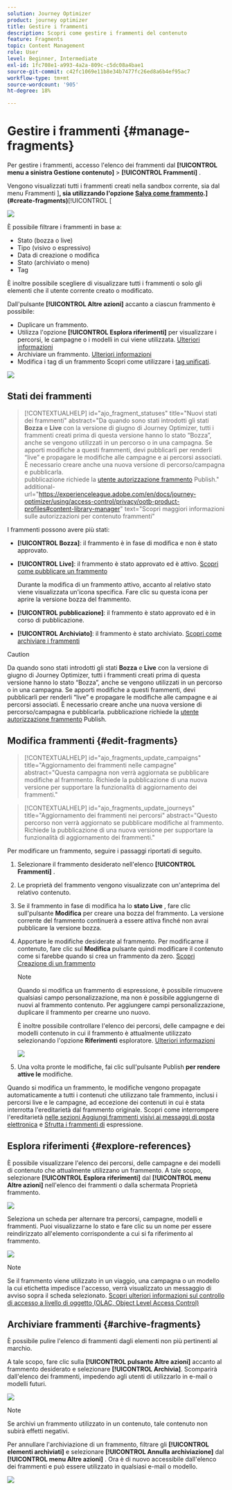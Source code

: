 ```yaml
---
solution: Journey Optimizer
product: journey optimizer
title: Gestire i frammenti
description: Scopri come gestire i frammenti del contenuto
feature: Fragments
topic: Content Management
role: User
level: Beginner, Intermediate
exl-id: 1fc708e1-a993-4a2a-809c-c5dc08a4bae1
source-git-commit: c42fc1069e11b8e34b7477fc26ed8a6b4ef95ac7
workflow-type: tm+mt
source-wordcount: '905'
ht-degree: 18%

---
```


# Gestire i frammenti {#manage-fragments}

Per gestire i frammenti, accesso l&#39;elenco dei frammenti dal **[!UICONTROL menu a sinistra Gestione contenuto]** > **[!UICONTROL Frammenti]** .

Vengono visualizzati tutti i frammenti creati nella sandbox corrente, sia dal menu Frammenti ]**, sia utilizzando l&#39;opzione [Salva come frammento](#save-as-fragment).](#create-fragments)**[!UICONTROL [

![](assets/fragment-list-filters.png)

È possibile filtrare i frammenti in base a:

* Stato (bozza o live)
* Tipo (visivo o espressivo)
* Data di creazione o modifica
* Stato (archiviato o meno)
* Tag

È inoltre possibile scegliere di visualizzare tutti i frammenti o solo gli elementi che il utente corrente creato o modificato.

Dall&#39;pulsante **[!UICONTROL Altre azioni]** accanto a ciascun frammento è possibile:

* Duplicare un frammento.
* Utilizza l&#39;opzione **[!UICONTROL Esplora riferimenti]** per visualizzare i percorsi, le campagne o i modelli in cui viene utilizzata. [Ulteriori informazioni](#explore-references)
* Archiviare un frammento. [Ulteriori informazioni](#archive-fragments)
* Modifica i tag di un frammento Scopri come utilizzare i [tag unificati](../start/search-filter-categorize.md#tags).

![](assets/fragment-list-more-actions.png)

## Stati dei frammenti

>[!CONTEXTUALHELP]
>id="ajo_fragment_statuses"
>title="Nuovi stati dei frammenti"
>abstract="Da quando sono stati introdotti gli stati **Bozza** e **Live** con la versione di giugno di Journey Optimizer, tutti i frammenti creati prima di questa versione hanno lo stato “Bozza”, anche se vengono utilizzati in un percorso o in una campagna. Se apporti modifiche a questi frammenti, devi pubblicarli per renderli “live” e propagare le modifiche alle campagne e ai percorsi associati. È necessario creare anche una nuova versione di percorso/campagna e pubblicarla. <br/>pubblicazione richiede la <a href="https://experienceleague.adobe.com/en/docs/journey-optimizer/using/access-control/privacy/ootb-product-profiles#content-library-manage">utente autorizzazione frammento</a> Publish."
>additional-url="https://experienceleague.adobe.com/en/docs/journey-optimizer/using/access-control/privacy/ootb-product-profiles#content-library-manager" text="Scopri maggiori informazioni sulle autorizzazioni per contenuto frammenti"

I frammenti possono avere più stati:

* **[!UICONTROL Bozza]**: il frammento è in fase di modifica e non è stato approvato.

* **[!UICONTROL Live]**: il frammento è stato approvato ed è attivo. [Scopri come pubblicare un frammento](../content-management/create-fragments.md#publish)

  Durante la modifica di un frammento attivo, accanto al relativo stato viene visualizzata un&#39;icona specifica. Fare clic su questa icona per aprire la versione bozza del frammento.

* **[!UICONTROL pubblicazione]**: il frammento è stato approvato ed è in corso di pubblicazione.
* **[!UICONTROL Archiviato]**: il frammento è stato archiviato. [Scopri come archiviare i frammenti](#archive-fragments)

>[!CAUTION]
>
>Da quando sono stati introdotti gli stati **Bozza** e **Live** con la versione di giugno di Journey Optimizer, tutti i frammenti creati prima di questa versione hanno lo stato “Bozza”, anche se vengono utilizzati in un percorso o in una campagna. Se apporti modifiche a questi frammenti, devi pubblicarli per renderli “live” e propagare le modifiche alle campagne e ai percorsi associati. È necessario creare anche una nuova versione di percorso/campagna e pubblicarla. pubblicazione richiede la [utente autorizzazione frammento](../administration/ootb-product-profiles.md#content-library-manager) Publish.

## Modifica frammenti {#edit-fragments}

>[!CONTEXTUALHELP]
>id="ajo_fragments_update_campaigns"
>title="Aggiornamento dei frammenti nelle campagne"
>abstract="Questa campagna non verrà aggiornata se pubblicare modifiche al frammento. Richiede la pubblicazione di una nuova versione per supportare la funzionalità di aggiornamento dei frammenti."

>[!CONTEXTUALHELP]
>id="ajo_fragments_update_journeys"
>title="Aggiornamento dei frammenti nei percorsi"
>abstract="Questo percorso non verrà aggiornato se pubblicare modifiche al frammento. Richiede la pubblicazione di una nuova versione per supportare la funzionalità di aggiornamento dei frammenti."

Per modificare un frammento, seguire i passaggi riportati di seguito.

1. Selezionare il frammento desiderato nell&#39;elenco **[!UICONTROL Frammenti]** .

1. Le proprietà del frammento vengono visualizzate con un&#39;anteprima del relativo contenuto.

1. Se il frammento in fase di modifica ha lo **stato Live** , fare clic sull&#39;pulsante **Modifica** per creare una bozza del frammento. La versione corrente del frammento continuerà a essere attiva finché non avrai pubblicare la versione bozza.

1. Apportare le modifiche desiderate al frammento. Per modificarne il contenuto, fare clic sul **Modifica** pulsante quindi modificare il contenuto come si farebbe quando si crea un frammento da zero. [Scopri Creazione di un frammento](#create-from-scratch)

   >[!NOTE]
   >
   >Quando si modifica un frammento di espressione, è possibile rimuovere qualsiasi campo personalizzazione, ma non è possibile aggiungerne di nuovi al frammento contenuto. Per aggiungere campi personalizzazione, duplicare il frammento per crearne uno nuovo.

   È inoltre possibile controllare l&#39;elenco dei percorsi, delle campagne e dei modelli contenuto in cui il frammento è attualmente utilizzato selezionando l&#39;opzione **Riferimenti** esploratore. [Ulteriori informazioni](#explore-references)

   ![](assets/fragment-edit.png)

1. Una volta pronte le modifiche, fai clic sull&#39;pulsante Publish **per rendere attive le** modifiche.

Quando si modifica un frammento, le modifiche vengono propagate automaticamente a tutti i contenuti che utilizzano tale frammento, inclusi i percorsi live e le campagne, ad eccezione dei contenuti in cui è stata interrotta l&#39;ereditarietà dal frammento originale. Scopri come interrompere l&#39;ereditarietà [nelle sezioni Aggiungi frammenti visivi ai messaggi di posta elettronica](../email/use-visual-fragments.md#break-inheritance) e [Sfrutta i frammenti di](../personalization/use-expression-fragments.md#break-inheritance) espressione.

## Esplora riferimenti {#explore-references}

È possibile visualizzare l&#39;elenco dei percorsi, delle campagne e dei modelli di contenuto che attualmente utilizzano un frammento. A tale scopo, selezionare **[!UICONTROL Esplora riferimenti]** dal **[!UICONTROL menu Altre azioni]** nell&#39;elenco dei frammenti o dalla schermata Proprietà frammento.

![](assets/fragment-explore-references.png)

Seleziona un scheda per alternare tra percorsi, campagne, modelli e frammenti. Puoi visualizzarne lo stato e fare clic su un nome per essere reindirizzato all&#39;elemento corrispondente a cui si fa riferimento al frammento.

![](assets/fragment-usage-screen.png)

>[!NOTE]
>
>Se il frammento viene utilizzato in un viaggio, una campagna o un modello la cui etichetta impedisce l&#39;accesso, verrà visualizzato un messaggio di avviso sopra il scheda selezionato. [Scopri ulteriori informazioni sul controllo di accesso a livello di oggetto (OLAC, Object Level Access Control)](../administration/object-based-access.md)

## Archiviare frammenti {#archive-fragments}

È possibile pulire l&#39;elenco di frammenti dagli elementi non più pertinenti al marchio.

A tale scopo, fare clic sulla **[!UICONTROL pulsante Altre azioni]** accanto al frammento desiderato e selezionare **[!UICONTROL Archivia]**. Scomparirà dall&#39;elenco dei frammenti, impedendo agli utenti di utilizzarlo in e-mail o modelli futuri.

![](assets/fragment-list-archive.png)

>[!NOTE]
>
>Se archivi un frammento utilizzato in un contenuto, <!--it will remain in the email or template, but you won't be able to select it from the fragment list to edit it-->tale contenuto non subirà effetti negativi.

Per annullare l&#39;archiviazione di un frammento, filtrare gli **[!UICONTROL elementi archiviati]** e selezionare **[!UICONTROL Annulla archiviazione]** dal **[!UICONTROL menu Altre azioni]** . Ora è di nuovo accessibile dall&#39;elenco dei frammenti e può essere utilizzato in qualsiasi e-mail o modello.

![](assets/fragment-list-unarchive.png)
